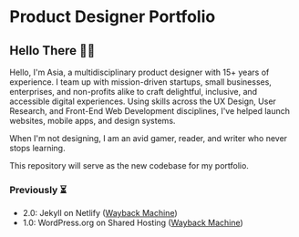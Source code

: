 # Product Designer Portfolio

## Hello There 👋🏽
Hello, I'm Asia, a multidisciplinary product designer with 15+ years of experience. I team up with mission-driven startups, small businesses, enterprises, and non-profits alike to craft delightful, inclusive, and accessible digital experiences. Using skills across the UX Design, User Research, and Front-End Web Development disciplines, I've helped launch websites, mobile apps, and design systems.

When I'm not designing, I am an avid gamer, reader, and writer who never stops learning.

This repository will serve as the new codebase for my portfolio.

### Previously ⏳
- 2.0: Jekyll on Netlify ([Wayback Machine](https://web.archive.org/web/20170421170116/http://asiahoe.com/))
- 1.0: WordPress.org on Shared Hosting ([Wayback Machine](https://web.archive.org/web/20140227063807/http://asiahoe.com/))